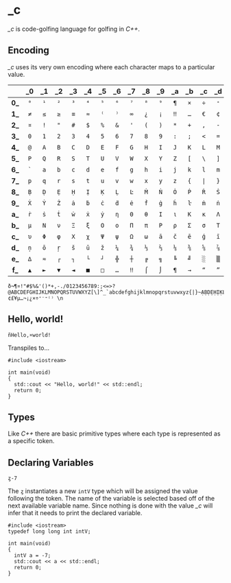 # _c

_\_c_ is code-golfing language for golfing in _C++_.

## Encoding

_\_c_ uses its very own encoding where each character maps to a particular value.

|        | \_0  | \_1  | \_2  | \_3  | \_4  | \_5  | \_6  | \_7  | \_8  | \_9  | \_a  | \_b  | \_c  | \_d  | \_e  | \_f  |
|:------:|:---:|:---:|:---:|:---:|:---:|:---:|:---:|:---:|:---:|:---:|:---:|:---:|:---:|:---:|:---:|:---:|
  **0\_** | `⁰` | `¹` | `²` | `³` | `⁴` | `⁵` | `⁶` | `⁷` | `⁸` | `⁹` | `¶` | `×` | `÷` | `⁺` | `⁻` | `⁼` |
  **1\_** | `≠` | `≤` | `≥` | `≡` | `≈` | `⁽` | `⁾` | `∞` | `¿` | `¡` | `‼` | `…` | `€` | `¢` | `£` | `¥` |
  **2\_** | `¤` | `!` | `"` | `#` | `$` | `%` | `&` | `'` | `(` | `)` | `*` | `+` | `,` | `-` | `.` | `/` |
  **3\_** | `0` | `1` | `2` | `3` | `4` | `5` | `6` | `7` | `8` | `9` | `:` | `;` | `<` | `=` | `>` | `?` |
  **4\_** | `@` | `A` | `B` | `C` | `D` | `E` | `F` | `G` | `H` | `I` | `J` | `K` | `L` | `M` | `N` | `O` |
  **5\_** | `P` | `Q` | `R` | `S` | `T` | `U` | `V` | `W` | `X` | `Y` | `Z` | `[` | `\` | `]` | `^` | `_` |
  **6\_** |<code>`</code>| `a` | `b` | `c` | `d` | `e` | `f` | `g` | `h` | `i` | `j` | `k` | `l` | `m` | `n` | `o` |
  **7\_** | `p` | `q` | `r` | `s` | `t` | `u` | `v` | `w` | `x` | `y` | `z` | `{` | <code>\|</code> | `}` | `~` | `Ạ` |
  **8\_** | `Ḅ` | `Ḍ` | `Ẹ` | `Ḥ` | `Ị` | `Ḳ` | `Ḷ` | `Ŀ` | `Ṁ` | `Ṅ` | `Ȯ` | `Ṗ` | `Ṙ` | `Ṡ` | `Ṫ` | `Ẇ` |
  **9\_** | `Ẋ` | `Ẏ` | `Ż` | `ȧ` | `ḃ` | `ċ` | `ḋ` | `ė` | `ḟ` | `ġ` | `ḣ` | `ŀ` | `ṁ` | `ṅ` | `ȯ` | `ṗ` |
  **a\_** | `ṙ` | `ṡ` | `ṫ` | `ẇ` | `ẋ` | `ẏ` | `η` | `Θ` | `θ` | `Ι` | `ι` | `Κ` | `κ` | `Λ` | `λ` | `Μ` |
  **b\_** | `μ` | `Ν` | `ν` | `Ξ` | `ξ` | `Ο` | `ο` | `Π` | `π` | `Ρ` | `ρ` | `Σ` | `σ` | `Τ` | `τ` | `Υ` |
  **c\_** | `υ` | `Φ` | `φ` | `Χ` | `χ` | `Ψ` | `ψ` | `Ω` | `ω` | `ā` | `č` | `ē` | `ģ` | `ī` | `ķ` | `ļ` |
  **d\_** | `ņ` | `ō` | `ŗ` | `š` | `ū` | `ž` | `¼` | `¾` | `⅓` | `⅔` | `⅛` | `⅜` | `⅝` | `⅞` | `↔` | `↕` |
  **e\_** | `∆` | `≈` | `┌` | `┐` | `└` | `┘` | `╬` | `┼` | `╔` | `╗` | `╚` | `╝` | `░` | `▒` | `▓` | `█` |
  **f\_** | `▲` | `►` | `▼` | `◄` | `■` | `□` | `…` | `‼` | `⌠` | `⌡` | `¶` | `→` | `“` | `”` | <code> </code> | \n |

```
ð¬¶¤!"#$%&'()*+,-./0123456789:;<=>?@ABCDEFGHIJKLMNOPQRSTUVWXYZ[\]^_`abcdefghijklmnopqrstuvwxyz{|}~ẠḄḌẸḤỊḲḶṂṆỌṚṢṬỤṾẈỴẒạḅḍẹḥịḳḷṃṇọṛṣṭụṿẉỵẓȦḂĊḊĖḞĠḢİĿṀṄȮṖṘṠṪẆẊẎŻȧḃċḋėḟġḣŀṁṅȯṗṙṡṫẇẋẏżƁƇƊƑƓƘƝƤƬƲȤɓƈɗƒɠƙɲƥƭʋȥɦɱʠɼʂÆÇÑØŒÞæçñøœþßÐıȷ°¹²³⁴⁵⁶⁷⁸⁹¦©®«»‘’“”€¢£¥µ…¬¡¿×÷⁺⁻⁼⁽⁾ \n
```

## Hello, world!

```
ñHello,¤world!
```
Transpiles to...
```
#include <iostream>

int main(void)
{
  std::cout << "Hello, world!" << std::endl;
  return 0;
}
```

## Types

Like _C++_ there are basic primitive types where each type is represented as a specific token.

## Declaring Variables

```
ȥ-7
```

The `ȥ` instantiates a new `intV` type which will be assigned the value following the token. The name of the variable
is selected based off of the next available variable name. Since nothing is done with the value _\_c_ will infer that
it needs to print the declared variable.

```
#include <iostream>
typedef long long int intV;

int main(void)
{
  intV a = -7;
  std::cout << a << std::endl;
  return 0;
}
```

